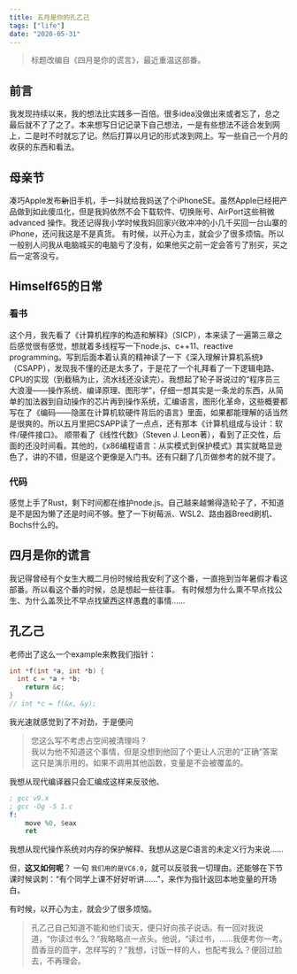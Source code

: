 ```yaml
---
title: 五月是你的孔乙己
tags: ["life"]
date: "2020-05-31"
---
```


> 标题改编自《四月是你的谎言》，最近重温这部番。 
## 前言
我发现持续以来，我的想法比实践多一百倍。很多idea没做出来或者忘了，总之最后就不了了之了。本来想写日记记录下自己想法，一是有些想法不适合发到网上，二是时不时就忘了记。然后打算以月记的形式泼到网上。写一些自己一个月的收获的东西和看法。
## 母亲节
凑巧Apple发布~~新~~旧手机，手一抖就给我妈送了个iPhoneSE。虽然Apple已经把产品做到如此傻瓜化，但是我妈依然不会下载软件、切换账号、AirPort这些稍微 advanced 操作。我还记得我小学时候我妈回家兴致冲冲的小几千买回一台山寨的iPhone，还问我这是不是真货。
有时候，以开心为主，就会少了很多烦恼。所以一般别人问我从电脑城买的电脑亏了没有，如果他买之前一定会答亏了别买，买之后一定答没亏。
## Himself65的日常
### 看书
这个月，我先看了《计算机程序的构造和解释》（SICP），本来读了一遍第三章之后感觉很有感觉，想就着多线程写一下node.js、c++11、reactive programming。写到后面本着认真的精神读了一下《深入理解计算机系统》（CSAPP），发现我不懂的还是太多了，于是花了一个礼拜看了一下逻辑电路、CPU的实现（到截稿为止，流水线还没读完）。我想起了轮子哥说过的“程序员三大浪漫——操作系统、编译原理、图形学”，仔细一想其实是一条龙的东西，从简单的加法器到自动操作的芯片再到操作系统，汇编语言，图形化革命，这些概要都写在了《编码——隐匿在计算机软硬件背后的语言》里面，如果都能理解的话当然是很爽的。所以五月里把CSAPP读了一点点，还有那本《计算机组成与设计：软件/硬件接口》。
顺带看了《线性代数》（Steven J. Leon著），看到了正交性，后面的还没时间看。其他的，《x86编程语言：从实模式到保护模式》其实就略显逊色了，讲的不错，但是这个更像是入门书。还有只翻了几页做参考的就不提了。
### 代码
感觉上手了Rust，剩下时间都在维护node.js。自己越来越懒得造轮子了，不知道是不是因为懒了还是时间不够。整了一下树莓派、WSL2、路由器Breed刷机、Bochs什么的。
## 四月是你的谎言
我记得曾经有个女生大概二月份时候给我安利了这个番，一直拖到当年暑假才看这部番。所以看这个番的时候，总是想起一些往事。
有时候想为什么熏不早点找公生、为什么盖茨比不早点找黛西这样愚蠢的事情……
## 孔乙己
老师出了这么一个example来教我们指针：
```cpp
int *f(int *a, int *b) {
  int c = *a + *b;
	return &c;
}
// int *c = f(&x, &y);
```
我光速就感觉到了不对劲，于是便问
> 您这么写不考虑占空间被清理吗？  
我以为他不知道这个事情，但是没想到他回了个更让人沉思的“正确”答案
> 这只是演示用的。如果不调用其他函数，变量是不会被覆盖的。  

我想从现代编译器只会汇编成这样来反驳他、
```nasm
; gcc v9.x
; gcc -Og -S 1.c
f:
	move %0, $eax
	ret
```
我想从现代操作系统对内存的保护解释、我想从这是C语言的未定义行为来说……

但，**这又如何呢**？
一句 `我们用的是VC6.0`，就可以反驳我一切理由。还能够在下节课时候讽刺：“有个同学上课不好好听讲……”，来作为指针返回本地变量的开场白。

有时候，以开心为主，就会少了很多烦恼。

> 孔乙己自己知道不能和他们谈天，便只好向孩子说话。有一回对我说道，“你读过书么？”我略略点一点头。他说，“读过书，……我便考你一考。茴香豆的茴字，怎样写的？”我想，讨饭一样的人，也配考我么？便回过脸去，不再理会。  
